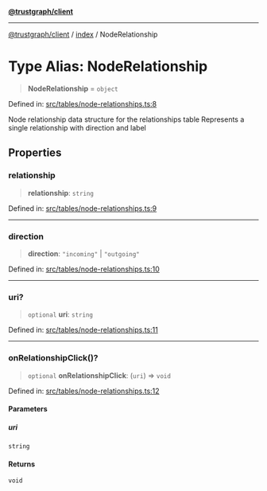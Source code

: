 [**@trustgraph/client**](../../README.md)

***

[@trustgraph/client](../../README.md) / [index](../README.md) / NodeRelationship

# Type Alias: NodeRelationship

> **NodeRelationship** = `object`

Defined in: [src/tables/node-relationships.ts:8](https://github.com/trustgraph-ai/trustgraph-ts-client/blob/edcc8c01cf9c2f58c76719d5d2aa7058546360d9/src/tables/node-relationships.ts#L8)

Node relationship data structure for the relationships table
Represents a single relationship with direction and label

## Properties

### relationship

> **relationship**: `string`

Defined in: [src/tables/node-relationships.ts:9](https://github.com/trustgraph-ai/trustgraph-ts-client/blob/edcc8c01cf9c2f58c76719d5d2aa7058546360d9/src/tables/node-relationships.ts#L9)

***

### direction

> **direction**: `"incoming"` \| `"outgoing"`

Defined in: [src/tables/node-relationships.ts:10](https://github.com/trustgraph-ai/trustgraph-ts-client/blob/edcc8c01cf9c2f58c76719d5d2aa7058546360d9/src/tables/node-relationships.ts#L10)

***

### uri?

> `optional` **uri**: `string`

Defined in: [src/tables/node-relationships.ts:11](https://github.com/trustgraph-ai/trustgraph-ts-client/blob/edcc8c01cf9c2f58c76719d5d2aa7058546360d9/src/tables/node-relationships.ts#L11)

***

### onRelationshipClick()?

> `optional` **onRelationshipClick**: (`uri`) => `void`

Defined in: [src/tables/node-relationships.ts:12](https://github.com/trustgraph-ai/trustgraph-ts-client/blob/edcc8c01cf9c2f58c76719d5d2aa7058546360d9/src/tables/node-relationships.ts#L12)

#### Parameters

##### uri

`string`

#### Returns

`void`
